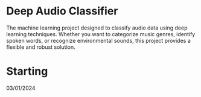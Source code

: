 
# Deep Audio Classifier 
The machine learning project designed to classify audio data using deep learning techniques. Whether you want to categorize music genres, identify spoken words, or recognize environmental sounds, this project provides a flexible and robust solution.
# Starting
03/01/2024
